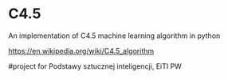 # C4.5
An implementation of C4.5 machine learning algorithm in python

https://en.wikipedia.org/wiki/C4.5_algorithm

#project for Podstawy sztucznej inteligencji, EiTI PW
